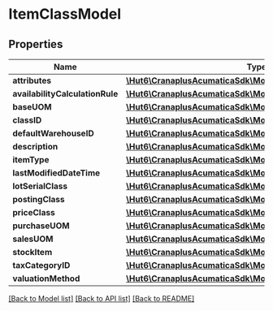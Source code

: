 # ItemClassModel

## Properties
Name | Type | Description | Notes
------------ | ------------- | ------------- | -------------
**attributes** | [**\Hut6\CranaplusAcumaticaSdk\Model\ItemClassAtrributeModel[]**](ItemClassAtrributeModel.md) |  | [optional] 
**availabilityCalculationRule** | [**\Hut6\CranaplusAcumaticaSdk\Model\StringValueModel**](StringValueModel.md) |  | [optional] 
**baseUOM** | [**\Hut6\CranaplusAcumaticaSdk\Model\StringValueModel**](StringValueModel.md) |  | [optional] 
**classID** | [**\Hut6\CranaplusAcumaticaSdk\Model\StringValueModel**](StringValueModel.md) |  | [optional] 
**defaultWarehouseID** | [**\Hut6\CranaplusAcumaticaSdk\Model\StringValueModel**](StringValueModel.md) |  | [optional] 
**description** | [**\Hut6\CranaplusAcumaticaSdk\Model\StringValueModel**](StringValueModel.md) |  | [optional] 
**itemType** | [**\Hut6\CranaplusAcumaticaSdk\Model\StringValueModel**](StringValueModel.md) |  | [optional] 
**lastModifiedDateTime** | [**\Hut6\CranaplusAcumaticaSdk\Model\DateTimeValueModel**](DateTimeValueModel.md) |  | [optional] 
**lotSerialClass** | [**\Hut6\CranaplusAcumaticaSdk\Model\StringValueModel**](StringValueModel.md) |  | [optional] 
**postingClass** | [**\Hut6\CranaplusAcumaticaSdk\Model\StringValueModel**](StringValueModel.md) |  | [optional] 
**priceClass** | [**\Hut6\CranaplusAcumaticaSdk\Model\StringValueModel**](StringValueModel.md) |  | [optional] 
**purchaseUOM** | [**\Hut6\CranaplusAcumaticaSdk\Model\StringValueModel**](StringValueModel.md) |  | [optional] 
**salesUOM** | [**\Hut6\CranaplusAcumaticaSdk\Model\StringValueModel**](StringValueModel.md) |  | [optional] 
**stockItem** | [**\Hut6\CranaplusAcumaticaSdk\Model\BooleanValueModel**](BooleanValueModel.md) |  | [optional] 
**taxCategoryID** | [**\Hut6\CranaplusAcumaticaSdk\Model\StringValueModel**](StringValueModel.md) |  | [optional] 
**valuationMethod** | [**\Hut6\CranaplusAcumaticaSdk\Model\StringValueModel**](StringValueModel.md) |  | [optional] 

[[Back to Model list]](../README.md#documentation-for-models) [[Back to API list]](../README.md#documentation-for-api-endpoints) [[Back to README]](../README.md)


